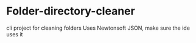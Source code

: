 # Folder-directory-cleaner
 cli project for cleaning folders
 Uses Newtonsoft JSON, make sure the ide uses it

